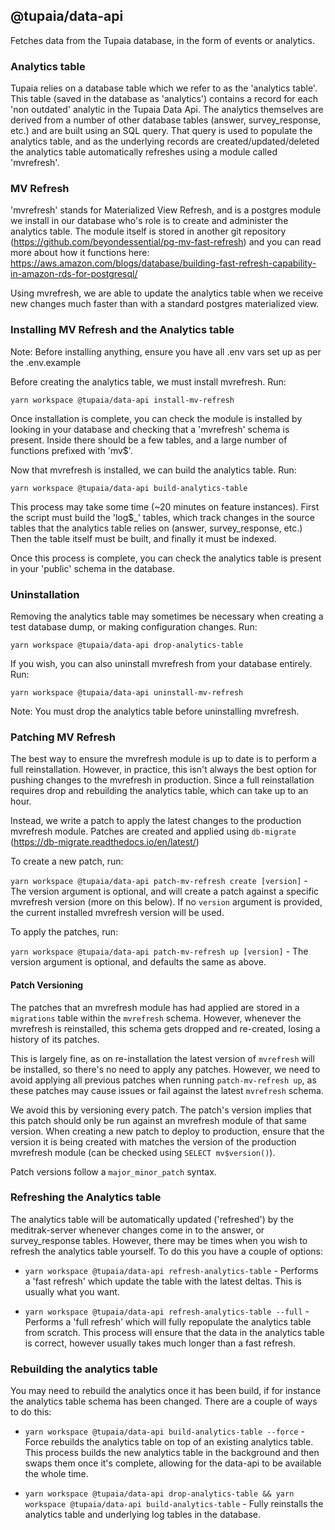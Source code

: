 ## @tupaia/data-api

Fetches data from the Tupaia database, in the form of events or analytics.

### Analytics table

Tupaia relies on a database table which we refer to as the 'analytics table'. This table (saved in the database as 'analytics') contains a record for each 'non outdated' analytic in the Tupaia Data Api. The analytics themselves are derived from a number of other database tables (answer, survey_response, etc.) and are built using an SQL query. That query is used to populate the analytics table, and as the underlying records are created/updated/deleted the analytics table automatically refreshes using a module called 'mvrefresh'.

### MV Refresh

'mvrefresh' stands for Materialized View Refresh, and is a postgres module we install in our database who's role is to create and administer the analytics table. The module itself is stored in another git repository (https://github.com/beyondessential/pg-mv-fast-refresh) and you can read more about how it functions here: https://aws.amazon.com/blogs/database/building-fast-refresh-capability-in-amazon-rds-for-postgresql/

Using mvrefresh, we are able to update the analytics table when we receive new changes much faster than with a standard postgres materialized view.

### Installing MV Refresh and the Analytics table

Note: Before installing anything, ensure you have all .env vars set up as per the .env.example

Before creating the analytics table, we must install mvrefresh. Run:

`yarn workspace @tupaia/data-api install-mv-refresh`

Once installation is complete, you can check the module is installed by looking in your database and checking that a 'mvrefresh' schema is present. Inside there should be a few tables, and a large number of functions prefixed with 'mv$'.

Now that mvrefresh is installed, we can build the analytics table. Run:

`yarn workspace @tupaia/data-api build-analytics-table`

This process may take some time (~20 minutes on feature instances). First the script must build the 'log$\_' tables, which track changes in the source tables that the analytics table relies on (answer, survey_response, etc.) Then the table itself must be built, and finally it must be indexed.

Once this process is complete, you can check the analytics table is present in your 'public' schema in the database.

### Uninstallation

Removing the analytics table may sometimes be necessary when creating a test database dump, or making configuration changes. Run:

`yarn workspace @tupaia/data-api drop-analytics-table`

If you wish, you can also uninstall mvrefresh from your database entirely. Run:

`yarn workspace @tupaia/data-api uninstall-mv-refresh`

Note: You must drop the analytics table before uninstalling mvrefresh.

### Patching MV Refresh

The best way to ensure the mvrefresh module is up to date is to perform a full reinstallation. However, in practice, this isn't always the best option for pushing changes to the mvrefresh in production. Since a full reinstallation requires drop and rebuilding the analytics table, which can take up to an hour.

Instead, we write a patch to apply the latest changes to the production mvrefresh module. Patches are created and applied using `db-migrate` (https://db-migrate.readthedocs.io/en/latest/)

To create a new patch, run:

`yarn workspace @tupaia/data-api patch-mv-refresh create [version]` - The version argument is optional, and will create a patch against a specific mvrefresh version (more on this below). If no `version` argument is provided, the current installed mvrefresh version will be used.

To apply the patches, run:

`yarn workspace @tupaia/data-api patch-mv-refresh up [version]` - The version argument is optional, and defaults the same as above.

#### Patch Versioning

The patches that an mvrefresh module has had applied are stored in a `migrations` table within the `mvrefresh` schema. However, whenever the mvrefresh is reinstalled, this schema gets dropped and re-created, losing a history of its patches.

This is largely fine, as on re-installation the latest version of `mvrefresh` will be installed, so there's no need to apply any patches. However, we need to avoid applying all previous patches when running `patch-mv-refresh up`, as these patches may cause issues or fail against the latest `mvrefresh` schema.

We avoid this by versioning every patch. The patch's version implies that this patch should only be run against an mvrefresh module of that same version. When creating a new patch to deploy to production, ensure that the version it is being created with matches the version of the production mvrefresh module (can be checked using `SELECT mv$version()`).

Patch versions follow a `major_minor_patch` syntax.

### Refreshing the Analytics table

The analytics table will be automatically updated ('refreshed') by the meditrak-server whenever changes come in to the answer, or survey_response tables. However, there may be times when you wish to refresh the analytics table yourself. To do this you have a couple of options:

- `yarn workspace @tupaia/data-api refresh-analytics-table` - Performs a 'fast refresh' which update the table with the latest deltas. This is usually what you want.

- `yarn workspace @tupaia/data-api refresh-analytics-table --full` - Performs a 'full refresh' which will fully repopulate the analytics table from scratch. This process will ensure that the data in the analytics table is correct, however usually takes much longer than a fast refresh.

### Rebuilding the analytics table

You may need to rebuild the analytics once it has been build, if for instance the analytics table schema has been changed. There are a couple of ways to do this:

- `yarn workspace @tupaia/data-api build-analytics-table --force` - Force rebuilds the analytics table on top of an existing analytics table. This process builds the new analytics table in the background and then swaps them once it's complete, allowing for the data-api to be available the whole time.

- `yarn workspace @tupaia/data-api drop-analytics-table && yarn workspace @tupaia/data-api build-analytics-table` - Fully reinstalls the analytics table and underlying log tables in the database.
